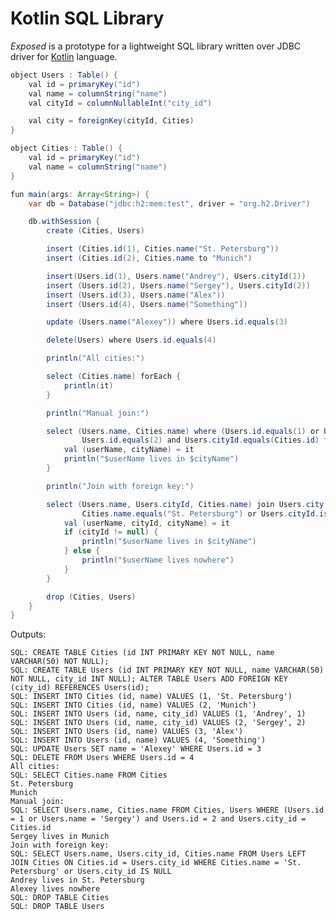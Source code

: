 Kotlin SQL Library
==================

_Exposed_ is a prototype for a lightweight SQL library written over JDBC driver for [Kotlin](https://github.com/JetBrains/kotlin) language.

```java
object Users : Table() {
    val id = primaryKey("id")
    val name = columnString("name")
    val cityId = columnNullableInt("city_id")

    val city = foreignKey(cityId, Cities)
}

object Cities : Table() {
    val id = primaryKey("id")
    val name = columnString("name")
}

fun main(args: Array<String>) {
    var db = Database("jdbc:h2:mem:test", driver = "org.h2.Driver")

    db.withSession {
        create (Cities, Users)

        insert (Cities.id(1), Cities.name("St. Petersburg"))
        insert (Cities.id(2), Cities.name to "Munich")

        insert(Users.id(1), Users.name("Andrey"), Users.cityId(1))
        insert (Users.id(2), Users.name("Sergey"), Users.cityId(2))
        insert (Users.id(3), Users.name("Alex"))
        insert (Users.id(4), Users.name("Something"))

        update (Users.name("Alexey")) where Users.id.equals(3)

        delete(Users) where Users.id.equals(4)

        println("All cities:")

        select (Cities.name) forEach {
            println(it)
        }

        println("Manual join:")

        select (Users.name, Cities.name) where (Users.id.equals(1) or Users.name.equals("Sergey")) and
                Users.id.equals(2) and Users.cityId.equals(Cities.id) forEach {
            val (userName, cityName) = it
            println("$userName lives in $cityName")
        }

        println("Join with foreign key:")

        select (Users.name, Users.cityId, Cities.name) join Users.city where
                Cities.name.equals("St. Petersburg") or Users.cityId.isNull() forEach {
            val (userName, cityId, cityName) = it
            if (cityId != null) {
                println("$userName lives in $cityName")
            } else {
                println("$userName lives nowhere")
            }
        }

        drop (Cities, Users)
    }
}
```

Outputs:

    SQL: CREATE TABLE Cities (id INT PRIMARY KEY NOT NULL, name VARCHAR(50) NOT NULL);
    SQL: CREATE TABLE Users (id INT PRIMARY KEY NOT NULL, name VARCHAR(50) NOT NULL, city_id INT NULL); ALTER TABLE Users ADD FOREIGN KEY (city_id) REFERENCES Users(id);
    SQL: INSERT INTO Cities (id, name) VALUES (1, 'St. Petersburg')
    SQL: INSERT INTO Cities (id, name) VALUES (2, 'Munich')
    SQL: INSERT INTO Users (id, name, city_id) VALUES (1, 'Andrey', 1)
    SQL: INSERT INTO Users (id, name, city_id) VALUES (2, 'Sergey', 2)
    SQL: INSERT INTO Users (id, name) VALUES (3, 'Alex')
    SQL: INSERT INTO Users (id, name) VALUES (4, 'Something')
    SQL: UPDATE Users SET name = 'Alexey' WHERE Users.id = 3
    SQL: DELETE FROM Users WHERE Users.id = 4
    All cities:
    SQL: SELECT Cities.name FROM Cities
    St. Petersburg
    Munich
    Manual join:
    SQL: SELECT Users.name, Cities.name FROM Cities, Users WHERE (Users.id = 1 or Users.name = 'Sergey') and Users.id = 2 and Users.city_id = Cities.id
    Sergey lives in Munich
    Join with foreign key:
    SQL: SELECT Users.name, Users.city_id, Cities.name FROM Users LEFT JOIN Cities ON Cities.id = Users.city_id WHERE Cities.name = 'St. Petersburg' or Users.city_id IS NULL
    Andrey lives in St. Petersburg
    Alexey lives nowhere
    SQL: DROP TABLE Cities
    SQL: DROP TABLE Users